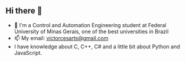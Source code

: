 ## Hi there 👋
- 🧠 I'm a Control and Automation Engineering student at Federal University of Minas Gerais, one of the best universities in Brazil
- 📫 My email: victorcesarts@gmail.com
- I have knowledge about C, C++, C# and a little bit about Python and JavaScript. 
  

